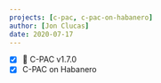 ```yaml
---
projects: [c-pac, c-pac-on-habanero]
author: [Jon Clucas]
date: 2020-07-17
---
```


- [x] :construction: C-PAC v1.7.0
- [x] C-PAC on Habanero
